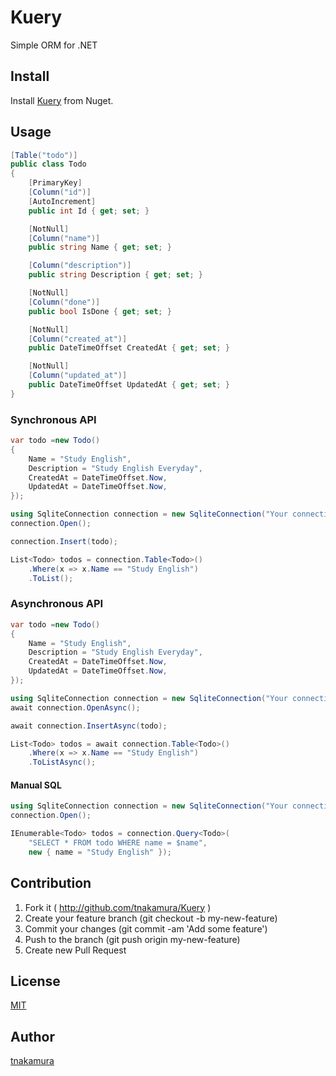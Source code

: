 # Kuery

Simple ORM for .NET

## Install

Install [Kuery](https://www.nuget.org/packages/Kuery) from Nuget.

## Usage

```cs
[Table("todo")]
public class Todo
{
    [PrimaryKey]
    [Column("id")]
    [AutoIncrement]
    public int Id { get; set; }

    [NotNull]
    [Column("name")]
    public string Name { get; set; }

    [Column("description")]
    public string Description { get; set; }

    [NotNull]
    [Column("done")]
    public bool IsDone { get; set; }

    [NotNull]
    [Column("created_at")]
    public DateTimeOffset CreatedAt { get; set; }

    [NotNull]
    [Column("updated_at")]
    public DateTimeOffset UpdatedAt { get; set; }
}
```

### Synchronous API

```cs
var todo =new Todo()
{
    Name = "Study English",
    Description = "Study English Everyday",
    CreatedAt = DateTimeOffset.Now,
    UpdatedAt = DateTimeOffset.Now,
});

using SqliteConnection connection = new SqliteConnection("Your connection string");
connection.Open();

connection.Insert(todo);

List<Todo> todos = connection.Table<Todo>()
    .Where(x => x.Name == "Study English")
    .ToList();
```

### Asynchronous API

```cs
var todo =new Todo()
{
    Name = "Study English",
    Description = "Study English Everyday",
    CreatedAt = DateTimeOffset.Now,
    UpdatedAt = DateTimeOffset.Now,
});

using SqliteConnection connection = new SqliteConnection("Your connection string");
await connection.OpenAsync();

await connection.InsertAsync(todo);

List<Todo> todos = await connection.Table<Todo>()
    .Where(x => x.Name == "Study English")
    .ToListAsync();
```

#### Manual SQL

```cs
using SqliteConnection connection = new SqliteConnection("Your connection string");
connection.Open();

IEnumerable<Todo> todos = connection.Query<Todo>(
    "SELECT * FROM todo WHERE name = $name",
    new { name = "Study English" });
```

## Contribution

1. Fork it ( http://github.com/tnakamura/Kuery )
2. Create your feature branch (git checkout -b my-new-feature)
3. Commit your changes (git commit -am 'Add some feature')
4. Push to the branch (git push origin my-new-feature)
5. Create new Pull Request

## License

[MIT](https://github.com/tnakamura/Kuery/blob/master/LICENSE.md)

## Author

[tnakamura](https://github.com/tnakamura)

